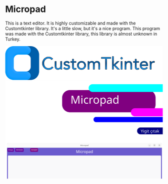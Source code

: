 # Micropad

This is a text editor. It is highly customizable and made with the Customtkinter library. It's a little slow, but it's a nice program. This program was made with the Customtkinter library, this library is almost unknown in Turkey.

[![CTk](img/ctk.png)](https://customtkinter.tomschimansky.com/)
<br>
![kapak](img/kapak.png)


